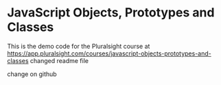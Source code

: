 # JavaScript Objects, Prototypes and Classes
This is the demo code for the Pluralsight course at https://app.pluralsight.com/courses/javascript-objects-prototypes-and-classes
changed readme file

change on github
